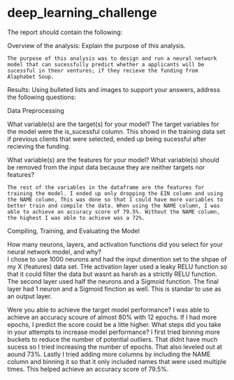 # deep_learning_challenge

The report should contain the following:

Overview of the analysis: Explain the purpose of this analysis.

    The purpose of this analysis was to design and run a neural network model that can sucessfully predict whether a applicants will be sucessful in theor ventures; if they recieve the funding from Alaphabet Soup. 

Results: Using bulleted lists and images to support your answers, address the following questions:

Data Preprocessing

What variable(s) are the target(s) for your model?
    The target variables for the model were the is_sucessful column. This showd in the training data set if previous clients that were selected, ended up being sucessful after recieving the funding. 

What variable(s) are the features for your model?
What variable(s) should be removed from the input data because they are neither targets nor features?

    The rest of the variables in the dataframe are the features for training the model. I ended up only dropping the EIN column and using the NAME column, This was done so that I could have more variables to better train and compile the data. When using the NAME column, I was able to achieve an accuracy score of 79.5%. Without the NAME column, the highest I was able to achieve was a 72%. 

Compiling, Training, and Evaluating the Model

How many neurons, layers, and activation functions did you select for your neural network model, and why?\
    I chose to use 1000 neurons and had the input dimention set to the shpae of my X (features) data set. THe activation layer used a leaky RELU function so that it could filter the data but wasnt as harsh as a strictly RELU function. The second layer used half the neurons and a Sigmoid function. The final layer had 1 neuron and a Sigmoid finction as well. This is standar to use as an output layer. 

Were you able to achieve the target model performance?
    I was able to achieve an accuracy scoure of almost 80% with 12 epochs. If I had more epochs, I predict the score could be a litte higher. 
What steps did you take in your attempts to increase model performance?
    I first tried binning more buckets to reduce the number of potential outliers. That didnt have much sucess so I tried increasing the number of epochs. That also leveled out at aound 73%. Lastly I tried adding more columns by including the NAME column and binning it so that it only included names that were used multiple times. This helped achieve an accuracy score of 79.5%. 



